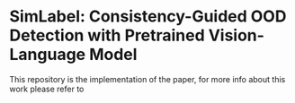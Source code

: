 # SimLabel: Consistency-Guided OOD Detection with Pretrained Vision-Language Model

This repository is the implementation of the paper, for more info about this work please refer to 